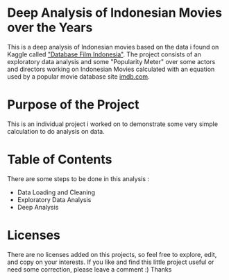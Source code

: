# Deep Analysis of Indonesian Movies over the Years

This is a deep analysis of Indonesian movies based on the data i found on Kaggle called ["Database Film Indonesia"](https://www.kaggle.com/datasets/haryodwi/database-film-indonesia).
The project consists of an exploratory data analysis and some "Popularity Meter" over some actors and directors working on Indonesian Movies calculated with an equation used by a popular movie database site [imdb.com](imdb.com). 

# Purpose of the Project

This is an individual project i worked on to demonstrate some very simple calculation to do analysis on data.  

# Table of Contents
There are some steps to be done in this analysis :
- Data Loading and Cleaning
- Exploratory Data Analysis
- Deep Analysis

# Licenses
There are no licenses added on this projects, so feel free to explore, edit, and copy on your interests. If you like and find this little project useful or need some correction, please leave a comment :) Thanks 
